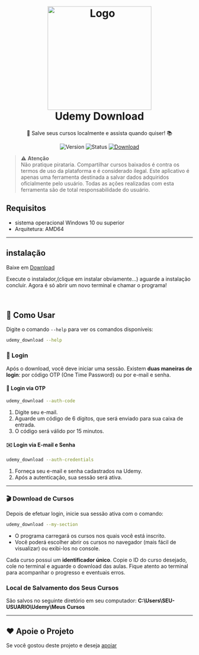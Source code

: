 <div align="center">
  <h1>
    <img src="assets/favicon.ico" alt="Logo" width="280"><br>
    Udemy Download
  </h1>
  <p align="center">💾 Salve seus cursos localmente e assista quando quiser! 📚</p>

  <p align="center">
    <img src="https://img.shields.io/badge/Version-1.0.0.1-orange?style=flat-square" alt="Version">
    <img src="https://img.shields.io/badge/Status-Active-success?style=flat-square" alt="Status">
    <a href="https://github.com/PauloCesar-dev404/Udemy-Download/raw/refs/heads/main/versions/win-amd64-SETUP.exe" target="_blank">
      <img src="https://img.shields.io/badge/Download-latest-blue?style=flat-square" alt="Download">
    </a>
  </p>
</div>



>⚠️ **Atenção**  
Não pratique pirataria. Compartilhar cursos baixados é contra os termos de uso da plataforma e é considerado ilegal. Este aplicativo é apenas uma ferramenta destinada a salvar dados adquiridos oficialmente pelo usuário. Todas as ações realizadas com esta ferramenta são de total responsabilidade do usuário.

## Requisitos 

- sistema operacional Windows 10 ou superior
- Arquitetura: AMD64
---
## instalação

Baixe em [Download](https://github.com/PauloCesar-dev404/Udemy-Download/raw/refs/heads/main/versions/win-amd64-SETUP.exe)

Execute o instalador,(clique em instalar obviamente...) aguarde a instalação concluir.
Agora é só abrir um novo terminal e chamar o programa!

<br>

## 🚀 Como Usar

Digite o comando `--help` para ver os comandos disponíveis:

```bash
udemy_download --help
```

### 🔑 Login

Após o download, você deve iniciar uma sessão. Existem **duas maneiras de login**: por código OTP (One Time Password) ou por e-mail e senha.

#### 🔐 Login via OTP
```bash
udemy_download --auth-code
```
1. Digite seu e-mail.  
2. Aguarde um código de 6 dígitos, que será enviado para sua caixa de entrada.  
3. O código será válido por 15 minutos.

#### ✉️ Login via E-mail e Senha
```bash
udemy_download --auth-credentials 
```
1. Forneça seu e-mail e senha cadastrados na Udemy.  
2. Após a autenticação, sua sessão será ativa.

---

### 🎬 Download de Cursos

Depois de efetuar login, inicie sua sessão ativa com o comando:
```bash
udemy_download --my-section
```

- O programa carregará os cursos nos quais você está inscrito.
- Você poderá escolher abrir os cursos no navegador (mais fácil de visualizar) ou exibi-los no console.

Cada curso possui um **identificador único**. Copie o ID do curso desejado, cole no terminal e aguarde o download das aulas. Fique atento ao terminal para acompanhar o progresso e eventuais erros.



### Local de Salvamento dos Seus Cursos

São salvos no seguinte diretório em seu computador: **C:\Users\SEU-USUARIO\Udemy\Meus Cursos**

---

## ❤️ Apoie o Projeto

Se você gostou deste projeto e deseja [apoiar](https://paulocesar-dev404.github.io/me-apoiando-online/)

